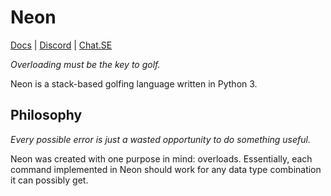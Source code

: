 # Neon

[Docs](https://docs.google.com/document/d/1TAuL5HrCkLS-C2udB2wZFIHqzq8UMkoIkDKcNLpW6ZU/edit?usp=sharing) | [Discord](https://discord.gg/4NzsPu2) | [Chat.SE](https://chat.stackexchange.com/rooms/71094/neon)

*Overloading must be the key to golf.*

Neon is a stack-based golfing language written in Python 3.

## Philosophy

*Every possible error is just a wasted opportunity to do something useful.*

Neon was created with one purpose in mind: overloads. Essentially, each command implemented in Neon should work for any data type combination it can possibly get.
